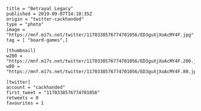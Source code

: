 ```
title = "Betrayal Legacy"
published = 2019-09-07T14:10:35Z
origin = "twitter-cackhanded"
type = "photo"
image = "https://mnf.m17s.net/twitter/1170338576774701056/ED3guXjXoAcMY4F.jpg"
tag = [ "board-games",]

[thumbnail]
w200 = "https://mnf.m17s.net/twitter/1170338576774701056/ED3guXjXoAcMY4F.200.jpg"
w80 = "https://mnf.m17s.net/twitter/1170338576774701056/ED3guXjXoAcMY4F.80.jpg"

[twitter]
account = "cackhanded"
first_tweet = "1170338576774701056"
retweets = 0
favourites = 1
```

<p class='image'><img src='https://mnf.m17s.net/twitter/1170338576774701056/ED3guXjXoAcMY4F.jpg' alt=''></p>

